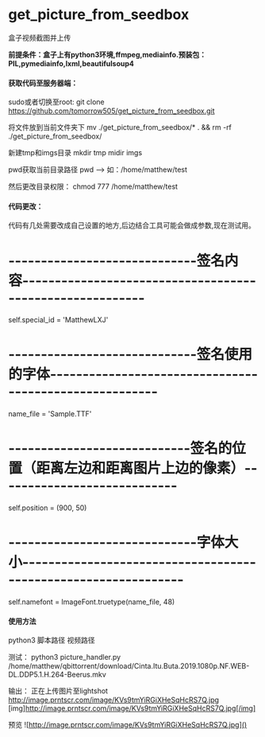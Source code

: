 # get_picture_from_seedbox
盒子视频截图并上传

**前提条件：盒子上有python3环境,ffmpeg,mediainfo.预装包：PIL,pymediainfo,lxml,beautifulsoup4**

#### 获取代码至服务器端：
sudo或者切换至root: git clone https://github.com/tomorrow505/get_picture_from_seedbox.git

将文件放到当前文件夹下
mv ./get_picture_from_seedbox/* . && rm -rf ./get_picture_from_seedbox/

新建tmp和imgs目录
mkdir tmp
midir imgs

pwd获取当前目录路径
pwd --> 如：/home/matthew/test

然后更改目录权限：
chmod 777 /home/matthew/test

#### 代码更改：
代码有几处需要改成自己设置的地方,后边结合工具可能会做成参数,现在测试用。

# -----------------------------签名内容---------------------------------------------------------
self.special_id = 'MatthewLXJ'

# -----------------------------签名使用的字体-------------------------------------------------------
name_file = 'Sample.TTF'

# ----------------------------签名的位置（距离左边和距离图片上边的像素）----------------------------
self.position = (900, 50)

# -----------------------------字体大小---------------------------------------------------------------
self.namefont = ImageFont.truetype(name_file, 48)


#### 使用方法
python3 脚本路径 视频路径

测试：
python3 picture_handler.py /home/matthew/qbittorrent/download/Cinta.Itu.Buta.2019.1080p.NF.WEB-DL.DDP5.1.H.264-Beerus.mkv

输出：
正在上传图片至lightshot
http://image.prntscr.com/image/KVs9tmYiRGiXHeSqHcRS7Q.jpg
[img]http://image.prntscr.com/image/KVs9tmYiRGiXHeSqHcRS7Q.jpg[/img]

预览
![http://image.prntscr.com/image/KVs9tmYiRGiXHeSqHcRS7Q.jpg]()

